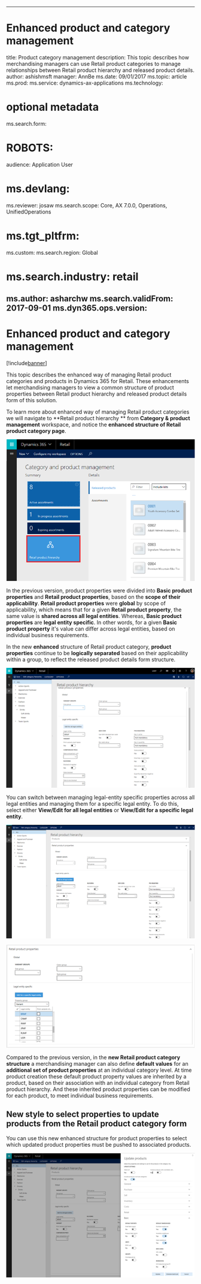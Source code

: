 
---
# Enhanced product and category management

title: Product category management 
description: This topic describes how merchandising managers can use Retail product categories to manage relationships between Retail product hierarchy and released product details. 
author: ashishmsft
manager: AnnBe
ms.date: 09/01/2017
ms.topic: article
ms.prod: 
ms.service: dynamics-ax-applications
ms.technology: 

# optional metadata

ms.search.form: 
# ROBOTS: 
audience: Application User
# ms.devlang: 
ms.reviewer: josaw
ms.search.scope: Core, AX 7.0.0, Operations, UnifiedOperations
# ms.tgt_pltfrm: 
ms.custom: 
ms.search.region: Global
# ms.search.industry: retail
ms.author: asharchw
ms.search.validFrom: 2017-09-01
ms.dyn365.ops.version: 
---


# Enhanced product and category management

[!include[banner](./includes/banner.md)]

This topic describes the enhanced way of managing Retail product categories and products in Dynamics 365 for Retail. These enhancements let merchandising managers to view a common structure of product properties between Retail product hierarchy and released product details form of this solution.

To learn more about enhanced way of managing Retail product categories we will navigate to **Retail product hierarchy ** from **Category & product management**  workspace, and notice the **enhanced structure of Retail product category page**.

![Category & product management workspace](media/LaunchRetailProductHierarchy.png)

In the previous version, product properties were divided into **Basic product properties** and **Retail product properties**, based on the **scope of their applicability**. **Retail product properties** were **global** by scope of applicability, which means that for a given **Retail product property**, the same value is **shared across all legal entities**. Whereas, **Basic product properties** are **legal entity specific**. In other words, for a given **Basic product property** it's value can differ across legal entities, based on individual business requirements.

In the new **enhanced** structure of Retail product category, **product properties** continue to be **logically separated** based on their applicability within a group, to reflect the released product details form structure.

![Grouping of fields based on their scope of applicability](media/NoticeGroupingOfFieldsBasedOnTheirScope.PNG)

You can switch between managing legal-entity specific properties across all legal entities and managing them for a specific legal entity. To do this, select either **View/Edit for all legal entities** or **View/Edit for a specific legal entity**.

![Toggle view between an individual and all Legal entities](media/ToggleBackToEditForSpecificLegalEntity.PNG)

![Toggle view between an individual and all Legal entities](media/ToggleToEditForAllLegalEntities.PNG)  

Compared to the previous version, in the **new Retail product category structure** a merchandising manager can also define **default values** for an **additional set of product properties** at an individual category level. At time product creation these default product property values are inherited by a product, based on their association with an individual category from Retail product hierarchy. And these inherited product properties can be modified for each product, to meet individual business requirements.

## New style to select properties to update products from the Retail product category form 
 
You can use this new enhanced structure for product properties to select which updated product properties must be pushed to associated products. 

![New enhanced view of Update products](media/NewUpdateProductsEnhancedView.PNG) 





